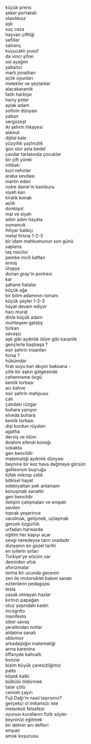 küçük prens<br>
şeker portakalı<br>
olasılıksız<br>
aşk<br>
suç ceza<br>
hayvan çiftliği<br>
sefiller<br>
satranç<br>
kuyucaklı yusuf<br>
da vinci şifrei<br>
sol ayağım<br>
yabancı<br>
martı jonathan<br>
açlık oyunları<br>
melekler ve şeytanlar<br>
alacakaranlık<br>
fatih harbiye<br>
harry poter<br>
aylak adam<br>
sofinin dünyası<br>
yaban<br>
sergüzeşt<br>
iki şehrin hikayesi<br>
alamut<br>
dijital kale<br>
yüzyıllık yazlnızlık<br>
gün olur asla bedel<br>
çavdar tarlasında çocuklar<br>
bir çift yürek<br>
intibah<br>
kızıl nehirler<br>
araba sevdası<br>
martin eden<br>
notre dame'in kamburu<br>
siyah kan<br>
kiralık konak<br>
açlık<br>
donkişot<br>
mai ve siyah<br>
adım adım hayata<br>
osmancık<br>
ihtiyar balıkçı<br>
metal fırtına 1-2-3<br>
bir idam mahkumunun son günü<br>
sapiens<br>
taş meclisi<br>
pembe incili kaftan<br>
ermiş<br>
ütopya<br>
dorian gray'in portresi<br>
kar<br>
şahane hatalar<br>
küçük ağa<br>
bir bilim adamının romanı<br>
küçük şeyler 1-2-3<br>
hayat devam ediyor<br>
hacı murat<br>
dinle küçük adam<br>
muhteşem gatsby<br>
türkan<br>
savaşçı<br>
aşk gibi aydınlık ölüm gibi karanlık<br>
gençlerle başbaşa ?<br>
esir şehrin insanları<br>
forsa ? <br>
hükümdar<br>
fırat suyu kan akıyor baksana - <br>
yitik bir aşkın gölgesinde<br>
cehenneme övgü<br>
kemik torbası<br>
acı kahve<br>
esir şehrin mahpusu<br>
çatı<br>
çatıdaki rüzgar<br>
buhara yanıyor<br>
elveda buhara<br>
kemik torbası<br>
dişi kurdun rüyaları<br>
agatha<br>
derviş ve ölüm<br>
ibrahim efendi konağı<br>
sokakta<br>
gen bencildir<br>
matematiği aydınlık dünyası<br>
beynine bir kez hava değmeye görsün<br>
galileonun buyruğu<br>
tüfek mikrop çelik<br>
bitkisel hayat<br>
edebiyattan pek anlamam<br>
konuşmak sanattır<br>
gen bencildir<br>
iletişim çatışmaları ve empati<br>
sevilen<br>
toprak yeşerince<br>
varolmak, gelişmek, uzlaşmak<br>
gerçek özgürlük<br>
urfadan harwarda<br>
eğitim her kapıyı açar<br>
sevgi neredeyse tanrı oradadır<br>
dünyanın en güzel tarihi<br>
en iyilerin sırları<br>
Türkiye'ye sözüm var<br>
demirden ufuk<br>
aforizmalar<br>
tenha bir ucunda gecenin<br>
zen ile motorsiklet bakım sanatı<br>
ezilenlerin pedagojisi<br>
tesla<br>
yasak olmayan hazlar<br>
kırmızı papağan<br>
otuz yaşındaki kadın<br>
incognito<br>
manifesto<br>
siber savaş<br>
yeraltından notlar<br>
aldatma sanatı<br>
oblomov<br>
arkadaşlığın matematiği<br>
anna karenina<br>
tiffanyde kahvaltı<br>
bonzai<br>
bizim büyük çaresizliğimiz<br>
palto<br>
köpek kalbi<br>
bülbülü öldürmek<br>
tatar çölü<br>
cennet çayırı<br>
Fuji Dağı'nı nasıl taşırsınız?<br>
gerçekçi ol imkansızı iste<br>
melankoli felsefesi<br>
oyunun kurallarını fizik söyler<br>
beyninizi eğitmek<br>
bir delinin anı defteri<br>
empati<br>
amok koşucusu<br>